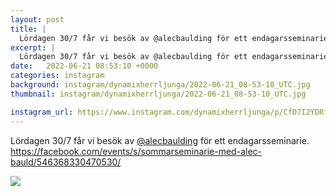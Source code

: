 ```yaml
---
layout: post
title: |
  Lördagen 30/7 får vi besök av @alecbaulding för ett endagarsseminarie
excerpt: |
  Lördagen 30/7 får vi besök av @alecbaulding för ett endagarsseminarie. https://facebook.com/events/s/sommarseminarie-med-alec-bauld/546368330470530/
date:   2022-06-21 08:53:10 +0000
categories: instagram
background: instagram/dynamixherrljunga/2022-06-21_08-53-10_UTC.jpg
thumbnail: instagram/dynamixherrljunga/2022-06-21_08-53-10_UTC.jpg

instagram_url: https://www.instagram.com/dynamixherrljunga/p/CfD7I2YDRfw
---
```

Lördagen 30/7 får vi besök av [@alecbaulding](https://www.instagram.com/alecbaulding/) för ett endagarsseminarie. https://facebook.com/events/s/sommarseminarie-med-alec-bauld/546368330470530/



<img src='{{ site.baseurl }}/instagram/dynamixherrljunga/2022-06-21_08-53-10_UTC.jpg' class='img-fluid' />
